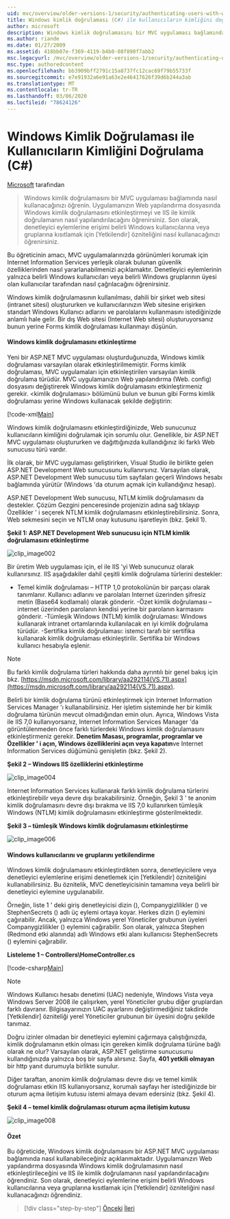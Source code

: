 ```yaml
---
uid: mvc/overview/older-versions-1/security/authenticating-users-with-windows-authentication-cs
title: Windows kimlik doğrulaması (C#) ile kullanıcıların kimliğini doğrulama | Microsoft Docs
author: microsoft
description: Windows kimlik doğrulamasını bir MVC uygulaması bağlamında nasıl kullanacağınızı öğrenin. Uygulamanızın Web Co 'inizdeki Windows kimlik doğrulamasını etkinleştirmeyi öğrenirsiniz...
ms.author: riande
ms.date: 01/27/2009
ms.assetid: 418bb07e-f369-4119-b4b0-08f890f7abb2
msc.legacyurl: /mvc/overview/older-versions-1/security/authenticating-users-with-windows-authentication-cs
msc.type: authoredcontent
ms.openlocfilehash: bb3909bff2791c15a8737fc12cac69f79b55733f
ms.sourcegitcommit: e7e91932a6e91a63e2e46417626f39d6b244a3ab
ms.translationtype: MT
ms.contentlocale: tr-TR
ms.lasthandoff: 03/06/2020
ms.locfileid: "78624126"
---
```

# <a name="authenticating-users-with-windows-authentication-c"></a>Windows Kimlik Doğrulaması ile Kullanıcıların Kimliğini Doğrulama (C#)

[Microsoft](https://github.com/microsoft) tarafından

> Windows kimlik doğrulamasını bir MVC uygulaması bağlamında nasıl kullanacağınızı öğrenin. Uygulamanızın Web yapılandırma dosyasında Windows kimlik doğrulamasını etkinleştirmeyi ve IIS ile kimlik doğrulamanın nasıl yapılandırılacağını öğrenirsiniz. Son olarak, denetleyici eylemlerine erişimi belirli Windows kullanıcılarına veya gruplarına kısıtlamak için [Yetkilendir] özniteliğini nasıl kullanacağınızı öğrenirsiniz.

Bu öğreticinin amacı, MVC uygulamalarınızda görünümleri korumak için Internet Information Services yerleşik olarak bulunan güvenlik özelliklerinden nasıl yararlanabilmenizi açıklamaktır. Denetleyici eylemlerinin yalnızca belirli Windows kullanıcıları veya belirli Windows gruplarının üyesi olan kullanıcılar tarafından nasıl çağrılacağını öğrenirsiniz.

Windows kimlik doğrulamasının kullanılması, dahili bir şirket web sitesi (intranet sitesi) oluştururken ve kullanıcılarınızın Web sitesine erişirken standart Windows Kullanıcı adlarını ve parolalarını kullanmasını istediğinizde anlamlı hale gelir. Bir dış Web sitesi (Internet Web sitesi) oluşturuyorsanız bunun yerine Forms kimlik doğrulaması kullanmayı düşünün.

#### <a name="enabling-windows-authentication"></a>Windows kimlik doğrulamasını etkinleştirme

Yeni bir ASP.NET MVC uygulaması oluşturduğunuzda, Windows kimlik doğrulaması varsayılan olarak etkinleştirilmemiştir. Forms kimlik doğrulaması, MVC uygulamaları için etkinleştirilen varsayılan kimlik doğrulama türüdür. MVC uygulamanızın Web yapılandırma (Web. config) dosyasını değiştirerek Windows kimlik doğrulamasını etkinleştirmeniz gerekir. &lt;kimlik doğrulaması&gt; bölümünü bulun ve bunun gibi Forms kimlik doğrulaması yerine Windows kullanacak şekilde değiştirin:

[!code-xml[Main](authenticating-users-with-windows-authentication-cs/samples/sample1.xml)]

Windows kimlik doğrulamasını etkinleştirdiğinizde, Web sunucunuz kullanıcıların kimliğini doğrulamak için sorumlu olur. Genellikle, bir ASP.NET MVC uygulaması oluştururken ve dağıttığınızda kullandığınız iki farklı Web sunucusu türü vardır.

İlk olarak, bir MVC uygulaması geliştirirken, Visual Studio ile birlikte gelen ASP.NET Development Web sunucusunu kullanırsınız. Varsayılan olarak, ASP.NET Development Web sunucusu tüm sayfaları geçerli Windows hesabı bağlamında yürütür (Windows 'da oturum açmak için kullandığınız hesap).

ASP.NET Development Web sunucusu, NTLM kimlik doğrulamasını da destekler. Çözüm Gezgini penceresinde projenizin adına sağ tıklayıp Özellikler ' i seçerek NTLM kimlik doğrulamasını etkinleştirebilirsiniz. Sonra, Web sekmesini seçin ve NTLM onay kutusunu işaretleyin (bkz. Şekil 1).

**Şekil 1: ASP.NET Development Web sunucusu için NTLM kimlik doğrulamasını etkinleştirme**

![clip_image002](authenticating-users-with-windows-authentication-cs/_static/image1.jpg)

Bir üretim Web uygulaması için, el ile IIS 'yi Web sunucunuz olarak kullanırsınız. IIS aşağıdakiler dahil çeşitli kimlik doğrulama türlerini destekler:

- Temel kimlik doğrulaması – HTTP 1,0 protokolünün bir parçası olarak tanımlanır. Kullanıcı adlarını ve parolaları Internet üzerinden şifresiz metin (Base64 kodlamalı) olarak gönderir. -Özet kimlik doğrulaması – internet üzerinden parolanın kendisi yerine bir parolanın karmasını gönderir. -Tümleşik Windows (NTLM) kimlik doğrulaması: Windows kullanarak intranet ortamlarında kullanılacak en iyi kimlik doğrulama türüdür. -Sertifika kimlik doğrulaması: istemci tarafı bir sertifika kullanarak kimlik doğrulaması etkinleştirilir. Sertifika bir Windows kullanıcı hesabıyla eşlenir.

> [!NOTE] 
> 
> Bu farklı kimlik doğrulama türleri hakkında daha ayrıntılı bir genel bakış için bkz. [https://msdn.microsoft.com/library/aa292114(VS.71).aspx](https://msdn.microsoft.com/library/aa292114(VS.71).aspx).

Belirli bir kimlik doğrulama türünü etkinleştirmek için Internet Information Services Manager 'ı kullanabilirsiniz. Her işletim sisteminde her bir kimlik doğrulama türünün mevcut olmadığından emin olun. Ayrıca, Windows Vista ile IIS 7,0 kullanıyorsanız, Internet Information Services Manager 'da görüntülenmeden önce farklı türlerdeki Windows kimlik doğrulamasını etkinleştirmeniz gerekir. **Denetim Masası, programlar, programlar ve Özellikler ' i açın, Windows özelliklerini açın veya kapatın**ve Internet Information Services düğümünü genişletin (bkz. Şekil 2).

**Şekil 2 – Windows IIS özelliklerini etkinleştirme**

![clip_image004](authenticating-users-with-windows-authentication-cs/_static/image2.jpg)

Internet Information Services kullanarak farklı kimlik doğrulama türlerini etkinleştirebilir veya devre dışı bırakabilirsiniz. Örneğin, Şekil 3 ' te anonim kimlik doğrulamasını devre dışı bırakma ve IIS 7,0 kullanırken tümleşik Windows (NTLM) kimlik doğrulamasını etkinleştirme gösterilmektedir.

**Şekil 3 – tümleşik Windows kimlik doğrulamasını etkinleştirme**

![clip_image006](authenticating-users-with-windows-authentication-cs/_static/image3.jpg)

#### <a name="authorizing-windows-users-and-groups"></a>Windows kullanıcılarını ve gruplarını yetkilendirme

Windows kimlik doğrulamasını etkinleştirdikten sonra, denetleyicilere veya denetleyici eylemlerine erişimi denetlemek için [Yetkilendir] özniteliğini kullanabilirsiniz. Bu öznitelik, MVC denetleyicisinin tamamına veya belirli bir denetleyici eylemine uygulanabilir.

Örneğin, liste 1 ' deki giriş denetleyicisi dizin (), Companygizlilikler () ve StephenSecrets () adlı üç eylemi ortaya koyar. Herkes dizin () eylemini çağırabilir. Ancak, yalnızca Windows yerel Yöneticiler grubunun üyeleri Companygizlilikler () eylemini çağırabilir. Son olarak, yalnızca Stephen (Redmond etki alanında) adlı Windows etki alanı kullanıcısı StephenSecrets () eylemini çağırabilir.

**Listeleme 1 – Controllers\HomeController.cs**

[!code-csharp[Main](authenticating-users-with-windows-authentication-cs/samples/sample2.cs)]

> [!NOTE] 
> 
> Windows Kullanıcı hesabı denetimi (UAC) nedeniyle, Windows Vista veya Windows Server 2008 ile çalışırken, yerel Yöneticiler grubu diğer gruplardan farklı davranır. Bilgisayarınızın UAC ayarlarını değiştirmediğiniz takdirde [Yetkilendir] özniteliği yerel Yöneticiler grubunun bir üyesini doğru şekilde tanımaz.

Doğru izinler olmadan bir denetleyici eylemini çağırmaya çalıştığınızda, kimlik doğrulamanın etkin olması için gereken kimlik doğrulama türüne bağlı olarak ne olur? Varsayılan olarak, ASP.NET geliştirme sunucusunu kullandığınızda yalnızca boş bir sayfa alırsınız. Sayfa, **401 yetkili olmayan** bir http yanıt durumuyla birlikte sunulur.

Diğer taraftan, anonim kimlik doğrulaması devre dışı ve temel kimlik doğrulaması etkin IIS kullanıyorsanız, korumalı sayfayı her istediğinizde bir oturum açma iletişim kutusu istemi almaya devam edersiniz (bkz. Şekil 4).

**Şekil 4 – temel kimlik doğrulaması oturum açma iletişim kutusu**

![clip_image008](authenticating-users-with-windows-authentication-cs/_static/image4.jpg)

#### <a name="summary"></a>Özet

Bu öğreticide, Windows kimlik doğrulamasını bir ASP.NET MVC uygulaması bağlamında nasıl kullanabileceğiniz açıklanmaktadır. Uygulamanızın Web yapılandırma dosyasında Windows kimlik doğrulamasının nasıl etkinleştirileceğini ve IIS ile kimlik doğrulamanın nasıl yapılandırılacağını öğrendiniz. Son olarak, denetleyici eylemlerine erişimi belirli Windows kullanıcılarına veya gruplarına kısıtlamak için [Yetkilendir] özniteliğini nasıl kullanacağınızı öğrendiniz.

> [!div class="step-by-step"]
> [Önceki](authenticating-users-with-forms-authentication-cs.md)
> [İleri](preventing-javascript-injection-attacks-cs.md)
